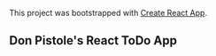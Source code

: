 This project was bootstrapped with [Create React App](https://github.com/facebook/create-react-app).

## Don Pistole's React ToDo App
